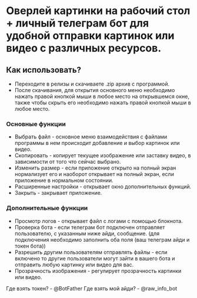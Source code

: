 # Оверлей картинки на рабочий стол + личный телеграм бот для удобной отправки картинок или видео с различных ресурсов.

## Как использовать?
- Переходите в релизы и скачиваете .zip архив с программой.
- После скачивания, для открытия основного меню необходимо нажать правой кнопкой мыши в любое место на открывшемся окне, также чтобы скрыть его необходимо нажать правой кнопкой мыши в любое место.
### Основные функции
- Выбрать файл - основное меню взаимодействия с файлами программы в нем происходит добавление и выбор картинок или видео.
- Скопировать - копирует текущее изображение или заставку видео, в зависимости от того что сейчас выбрано.
- Изменить размер - если приложение открыто на полный экран нормализует его и наоборот открывает на полный экран, если приложение в нормальном состоянии.
- Расширенные настройки - открывает окно дополнительных функций.
- Закрыть - закрывает приложение.
### Дополнительные функции
- Просмотр логов - открывает файл с логами с помощью блокнота.
- Проверка бота - если телеграм бот подключен отправляет пользователю, с указанным ниже айди, сообщение. (для подключения необходимо заполнить оба поля (ваш телеграм айди и токен бота))
- Разрешить другим пользователям отправлять файлы - если включено то другие пользователи могут зайти в вашего бота и отправить любую картинку или видео для вас.
- Прозрачность изображения - регулирует прозрачность картинки или видео.


Где взять токен? - @BotFather
Где взять мой айди? - @raw_info_bot
